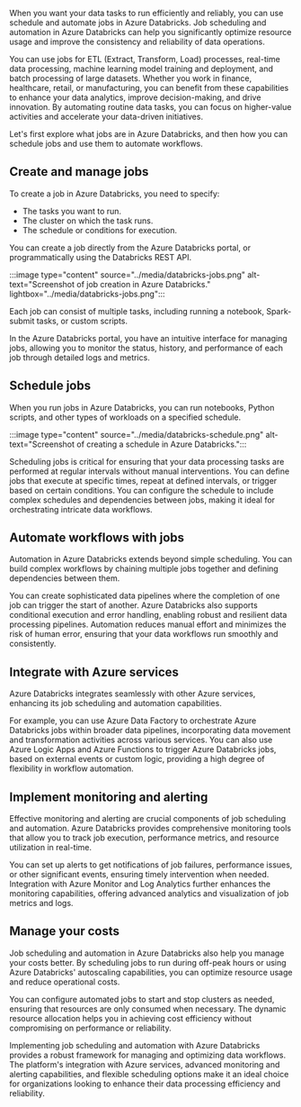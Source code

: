 When you want your data tasks to run efficiently and reliably, you can use schedule and automate jobs in Azure Databricks. Job scheduling and automation in Azure Databricks can help you significantly optimize resource usage and improve the consistency and reliability of data operations.

You can use jobs for ETL (Extract, Transform, Load) processes, real-time data processing, machine learning model training and deployment, and batch processing of large datasets. Whether you work in finance, healthcare, retail, or manufacturing, you can benefit from these capabilities to enhance your data analytics, improve decision-making, and drive innovation. By automating routine data tasks, you can focus on higher-value activities and accelerate your data-driven initiatives.

Let's first explore what jobs are in Azure Databricks, and then how you can schedule jobs and use them to automate workflows.

## Create and manage jobs

To create a job in Azure Databricks, you need to specify:

- The tasks you want to run.
- The cluster on which the task runs.
- The schedule or conditions for execution.

You can create a job directly from the Azure Databricks portal, or programmatically using the Databricks REST API.

:::image type="content" source="../media/databricks-jobs.png" alt-text="Screenshot of job creation in Azure Databricks." lightbox="../media/databricks-jobs.png":::

Each job can consist of multiple tasks, including running a notebook, Spark-submit tasks, or custom scripts.

In the Azure Databricks portal, you have an intuitive interface for managing jobs, allowing you to monitor the status, history, and performance of each job through detailed logs and metrics.

## Schedule jobs

When you run jobs in Azure Databricks, you can run notebooks, Python scripts, and other types of workloads on a specified schedule.

:::image type="content" source="../media/databricks-schedule.png" alt-text="Screenshot of creating a schedule in Azure Databricks.":::

Scheduling jobs is critical for ensuring that your data processing tasks are performed at regular intervals without manual interventions. You can define jobs that execute at specific times, repeat at defined intervals, or trigger based on certain conditions. You can configure the schedule to include complex schedules and dependencies between jobs, making it ideal for orchestrating intricate data workflows.

## Automate workflows with jobs

Automation in Azure Databricks extends beyond simple scheduling. You can build complex workflows by chaining multiple jobs together and defining dependencies between them.

You can create sophisticated data pipelines where the completion of one job can trigger the start of another. Azure Databricks also supports conditional execution and error handling, enabling robust and resilient data processing pipelines. Automation reduces manual effort and minimizes the risk of human error, ensuring that your data workflows run smoothly and consistently.

## Integrate with Azure services

Azure Databricks integrates seamlessly with other Azure services, enhancing its job scheduling and automation capabilities.

For example, you can use Azure Data Factory to orchestrate Azure Databricks jobs within broader data pipelines, incorporating data movement and transformation activities across various services. You can also use Azure Logic Apps and Azure Functions to trigger Azure Databricks jobs, based on external events or custom logic, providing a high degree of flexibility in workflow automation.

## Implement monitoring and alerting

Effective monitoring and alerting are crucial components of job scheduling and automation. Azure Databricks provides comprehensive monitoring tools that allow you to track job execution, performance metrics, and resource utilization in real-time.

You can set up alerts to get notifications of job failures, performance issues, or other significant events, ensuring timely intervention when needed. Integration with Azure Monitor and Log Analytics further enhances the monitoring capabilities, offering advanced analytics and visualization of job metrics and logs.

## Manage your costs

Job scheduling and automation in Azure Databricks also help you manage your costs better. By scheduling jobs to run during off-peak hours or using Azure Databricks' autoscaling capabilities, you can optimize resource usage and reduce operational costs.

You can configure automated jobs to start and stop clusters as needed, ensuring that resources are only consumed when necessary. The dynamic resource allocation helps you in achieving cost efficiency without compromising on performance or reliability.

Implementing job scheduling and automation with Azure Databricks provides a robust framework for managing and optimizing data workflows. The platform's integration with Azure services, advanced monitoring and alerting capabilities, and flexible scheduling options make it an ideal choice for organizations looking to enhance their data processing efficiency and reliability.
